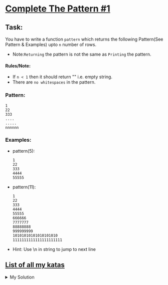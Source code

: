 # [Complete The Pattern #1](https://www.codewars.com/kata/5572f7c346eb58ae9c000047)

## Task:

You have to write a function `pattern` which returns the following Pattern(See Pattern & Examples) upto `n` number of
rows.

- Note:`Returning` the pattern is not the same as `Printing` the pattern.

#### Rules/Note:

- If `n < 1` then it should return "" i.e. empty string.
- There are `no whitespaces` in the pattern.

### Pattern:

    1
    22
    333
    ....
    .....
    nnnnnn

### Examples:

- pattern(5):

      1
      22
      333
      4444
      55555

- pattern(11):

      1
      22
      333
      4444
      55555
      666666
      7777777
      88888888
      999999999
      10101010101010101010
      1111111111111111111111

- Hint: Use \\n in string to jump to next line

## [List of all my katas]('http://www.codewars.com/users/curious_db97/authored')

<details><summary>My Solution</summary>

```js
function pattern(n) {
  let output = "";
  for (let i = 1; i <= n; i++) {
    output += `${i}`.repeat(i) + (i + 1 > n ? "" : "\n");
  }
  return output;
}
```

</details>

